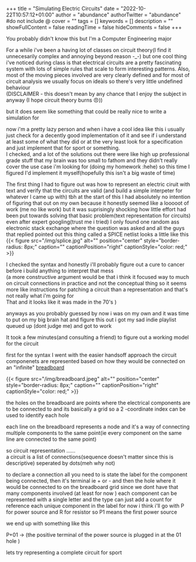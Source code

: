 +++
title = "Simulating Electric Circuits"
date = "2022-10-22T10:57:12+01:00"
author = "abundance"
authorTwitter = "abundance" #do not include @
cover = ""
tags = []
keywords = []
description = ""
showFullContent = false
readingTime = false
hideComments = false
+++



You probably didn't know this 
but I'm a Computer Engineering major 

For a while i've been a having lot of classes on circuit theory(I find it unnecesarily complex and annoying beyond reason -_-)
but one cool thing i've noticed during class is that electrical circuits are a pretty fascinating system
with lots of simple rules that scale to form interesting patterns. Also, most of the moving pieces involved are very clearly  defined and for most of circuit analysis we usually focus on ideals so there's very little undefined behaviour  
(DISCLAIMER - this doesn't mean by any chance that I enjoy the subject in anyway 
(I hope circuit theory burns 😠)) 

but it does seem like something that could be really nice to write a simulation for 

now i'm a pretty lazy person 
and when i have a cool idea like this i usually just check  for a decently good implementation of it  and see if i understand at least some of what they did 
or at the very least look for a specification and just implement that for sport or something.  
I checked, and a lot of the solutions out there were like high up professional grade stuff that my brain was too small to fathom 
and they didn't really cover the use case i'm looking for (doing my homework :hehe)
so this time I figured I'd implement it myself(hopefully this isn't a big waste of time)



The first thing I had to figure out was how to represent an electric ciruit with text and verify that the circuits are valid 
(and build a simple interpeter for whatever I came up with)
tbh at the start of this I had absolutely no intention of figuring that out on my own because it honestly seemed like a looooot of work 
(me no like work)
but it was suprisingly shocking how little effort had been put towards solving that basic problem(text representation for circuits)
even after expert googling(trust me i tried)
I only found one random ass electronic stack exchange where the question was asked 
and all the guys that replied pointed out this thing called a SPICE netlist
looks a little like this 
{{< figure src="/img/splice.jpg" alt="" position="center" style="border-radius: 8px;" caption="" captionPosition="right" captionStyle="color: red;" >}}

I checked the syntax and honestly i'll probably figure out a cure to cancer before i build anything to interpret that mess  
(a more constructive argument would be that i think it focused way to much on circuit connections in practice and not the conceptual thing so it seems more like instructions for patching a circuit than a representation and that's not really what i'm going for  
That and it looks like it was made in the 70's
)

anyways as you probably guessed by now 
i was on my own 
and it was time to put on my big brain hat and figure this out
i got my sad indie playlist queued up (dont judge me)
and got to work 


It took a few minutes(and consulting a friend)
to figure out a working model for the circuit 

first for the syntax I went with the easier handsoff approach 
the circuit componenets are represented based on how they would be connected on an "infinite" [breadboard]("https://learn.sparkfun.com/tutorials/how-to-use-a-breadboard/all")

{{< figure src="/img/breadboard.jpeg" alt="" position="center" style="border-radius: 8px;" caption="" captionPosition="right" captionStyle="color: red;" >}}

the holes on the breadboard are points where the electrical components are to be connected to 
and its basically a grid so a 2 -coordinate index can be used to identify each hole 

each line on the breadboard represents a node and it's  a way of connecting multiple components to the same point(ie every component on the same line are connected to the same point) 

so circuit representation ......  
a circuit is  a list of connections(sequence doesn't matter since this is descriptive) seperated by dots(meh why not)


to declare a connection all you need to is state the label for  the component being connected, then it's terminal ie + or - and then the hole where it would be connected to on the breadboard grid
since we dont have that many components involved (at least for now ) each component can be represented with a single letter and the type can just add a count for reference each unique component in the label 
for now i think i'll go with P for power source and R for resistor
so P1 means the first power source 


we end up with something like this 

P+01 -> (the positive terminal of the power source is plugged in at the 01 hole )


lets try representing a complete circuit for sport 

